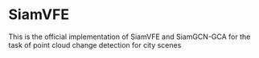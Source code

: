 # SiamVFE
This is the official implementation of SiamVFE and SiamGCN-GCA for the task of point cloud change detection for city scenes
